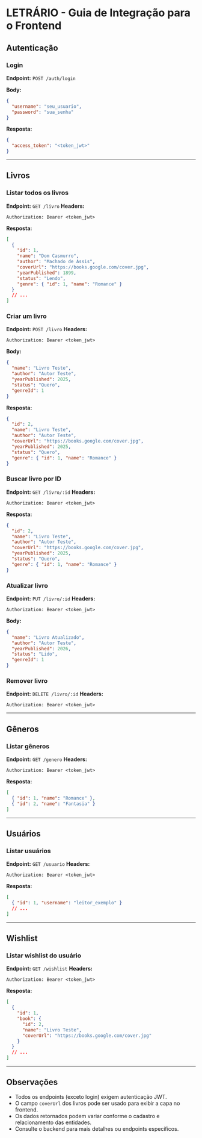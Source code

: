 # LETRÁRIO - Guia de Integração para o Frontend

## Autenticação

### Login

**Endpoint:** `POST /auth/login`

**Body:**

```json
{
  "username": "seu_usuario",
  "password": "sua_senha"
}
```

**Resposta:**

```json
{
  "access_token": "<token_jwt>"
}
```

---

## Livros

### Listar todos os livros

**Endpoint:** `GET /livro`
**Headers:**

```
Authorization: Bearer <token_jwt>
```

**Resposta:**

```json
[
  {
    "id": 1,
    "name": "Dom Casmurro",
    "author": "Machado de Assis",
    "coverUrl": "https://books.google.com/cover.jpg",
    "yearPublished": 1899,
    "status": "Lendo",
    "genre": { "id": 1, "name": "Romance" }
  }
  // ...
]
```

### Criar um livro

**Endpoint:** `POST /livro`
**Headers:**

```
Authorization: Bearer <token_jwt>
```

**Body:**

```json
{
  "name": "Livro Teste",
  "author": "Autor Teste",
  "yearPublished": 2025,
  "status": "Quero",
  "genreId": 1
}
```

**Resposta:**

```json
{
  "id": 2,
  "name": "Livro Teste",
  "author": "Autor Teste",
  "coverUrl": "https://books.google.com/cover.jpg",
  "yearPublished": 2025,
  "status": "Quero",
  "genre": { "id": 1, "name": "Romance" }
}
```

### Buscar livro por ID

**Endpoint:** `GET /livro/:id`
**Headers:**

```
Authorization: Bearer <token_jwt>
```

**Resposta:**

```json
{
  "id": 2,
  "name": "Livro Teste",
  "author": "Autor Teste",
  "coverUrl": "https://books.google.com/cover.jpg",
  "yearPublished": 2025,
  "status": "Quero",
  "genre": { "id": 1, "name": "Romance" }
}
```

### Atualizar livro

**Endpoint:** `PUT /livro/:id`
**Headers:**

```
Authorization: Bearer <token_jwt>
```

**Body:**

```json
{
  "name": "Livro Atualizado",
  "author": "Autor Teste",
  "yearPublished": 2026,
  "status": "Lido",
  "genreId": 1
}
```

### Remover livro

**Endpoint:** `DELETE /livro/:id`
**Headers:**

```
Authorization: Bearer <token_jwt>
```

---

## Gêneros

### Listar gêneros

**Endpoint:** `GET /genero`
**Headers:**

```
Authorization: Bearer <token_jwt>
```

**Resposta:**

```json
[
  { "id": 1, "name": "Romance" },
  { "id": 2, "name": "Fantasia" }
]
```

---

## Usuários

### Listar usuários

**Endpoint:** `GET /usuario`
**Headers:**

```
Authorization: Bearer <token_jwt>
```

**Resposta:**

```json
[
  { "id": 1, "username": "leitor_exemplo" }
  // ...
]
```

---

## Wishlist

### Listar wishlist do usuário

**Endpoint:** `GET /wishlist`
**Headers:**

```
Authorization: Bearer <token_jwt>
```

**Resposta:**

```json
[
  {
    "id": 1,
    "book": {
      "id": 2,
      "name": "Livro Teste",
      "coverUrl": "https://books.google.com/cover.jpg"
    }
  }
  // ...
]
```

---

## Observações

- Todos os endpoints (exceto login) exigem autenticação JWT.
- O campo `coverUrl` dos livros pode ser usado para exibir a capa no frontend.
- Os dados retornados podem variar conforme o cadastro e relacionamento das entidades.
- Consulte o backend para mais detalhes ou endpoints específicos.
